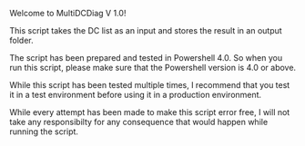 Welcome to MultiDCDiag V 1.0! 

This script takes the DC list as an input and stores the result in an output folder.

The script has been prepared and tested in Powershell 4.0. So when you run this script, please make sure that the Powershell version is 4.0 or above.

While this script has been tested multiple times, I recommend that you test it in a test environment before using it in a production environment.

While every attempt has been made to make this script error free, I will not take any responsibilty for any consequence that would happen while running the script.
